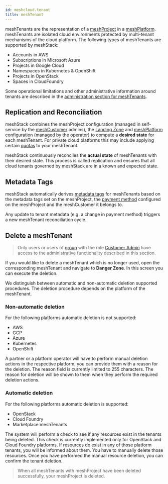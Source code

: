 ```yaml
---
id: meshcloud.tenant
title: meshTenant
---
```


meshTenants are the representation of a [meshProject](./meshcloud.project.md) in a [meshPlatform](./meshcloud.platforms.md).
meshTenants are isolated cloud environments protected by multi-tenant mechanisms of the cloud platform. The following types of meshTenants are supported by meshStack:

* Accounts in AWS
* Subscriptions in Microsoft Azure
* Projects in Google Cloud
* Namespaces in Kubernetes & OpenShift
* Projects in OpenStack
* Spaces in CloudFoundry

Some operational limitations and other administrative information around tenants are described in the [administration section for meshTenants](meshstack.tenants.md).

## Replication and Reconciliation

meshStack combines the meshProject configuration (managed in self-service by the [meshCustomer](./meshcloud.customer.md) admins), the [Landing Zone](./meshcloud.landing-zones.md) and [meshPlatform](./meshcloud.platforms.md) configuration (managed by the operator) to compute a **desired state** for each meshTenant. For private cloud platforms this may include applying certain [quotas](./meshcloud.tenant-quota.md) to your meshTenant.

meshStack continuously reconciles the **actual state** of meshTenants with their desired state. This process is called replication and ensures that all cloud tenants governed by meshStack are in a known and expected state.

## Metadata Tags

meshStack automatically derives [metadata tags](./meshcloud.metadata-tags.md) for meshTenants based on the metadata tags set on the meshProject, the [payment method](./meshcloud.payment-methods.md) configured on the meshProject and
the meshCustomer it belongs to.

Any update to tenant metadata (e.g. a change in payment method) triggers a new meshTenant reconciliation cycle.

## Delete a meshTenant

> Only users or users of [group](meshcloud.customer.md#user-groups) with the role [Customer Admin](meshcloud.customer.md#assign-meshcustomer-roles) have access to the administrative functionality described in this section.

If you would like to delete a meshTenant which is no longer used, open the corresponding meshTenant and navigate to **Danger Zone**. In this screen you can execute the deletion.

We distinguish between automatic and non-automatic deletion supported procedures. The deletion procedure depends on the platform of the meshTenant.

### Non-automatic deletion

For the following platforms automatic deletion is not supported:

* AWS
* GCP
* Azure
* Kubernetes
* OpenShift

A partner or a platform operator will have to perform manual deletion actions in the respective platform, you can provide them with a reason for the deletion. The reason field is currently limited to 255 characters. The reason for deletion will be shown to them when they perform the required deletion actions.

### Automatic deletion

For the following platforms automatic deletion is supported:

* OpenStack
* Cloud Foundry
* Marketplace meshTenants

The system will perform a check to see if any resources exist in the tenants being deleted. This check is currently implemented only for OpenStack and Cloud Foundry platforms. If resources do exist in any of those platform tenants, you will be informed about them. You have to manually delete those resources. Once you have performed the manual resource deletion, you can confirm the tenant deletion.

> When all meshTenants with meshProject have been deleted successfully, your meshProject is deleted.
